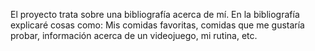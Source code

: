 El proyecto trata sobre una bibliografía acerca de mí. En la bibliografía explicaré cosas como: Mis comidas favoritas, comidas que me gustaría probar, información acerca de un videojuego, mi rutina, etc.
